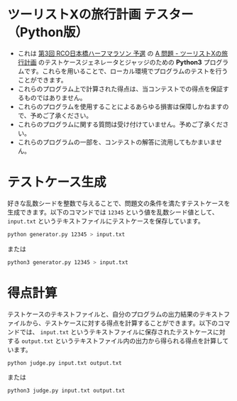# ツーリストXの旅行計画 テスター（Python版）

* これは
[第3回 RCO日本橋ハーフマラソン 予選](https://atcoder.jp/contests/rco-contest-2019-qual)
の
[A 問題 - ツーリストXの旅行計画](https://atcoder.jp/contests/rco-contest-2019-qual/tasks/rco_contest_2019_qual_a)
のテストケースジェネレータとジャッジのための **Python3** プログラムです。これらを用いることで、ローカル環境でプログラムのテストを行うことができます。
* これらのプログラム上で計算された得点は、当コンテストでの得点を保証するものではありません。
* これらのプログラムを使用することによるあらゆる損害は保障しかねますので、予めご了承ください。
* これらのプログラムに関する質問は受け付けていません。予めご了承ください。
* これらのプログラムの一部を、コンテストの解答に流用してもかまいません。

# テストケース生成
好きな乱数シードを整数で与えることで、問題文の条件を満たすテストケースを生成できます。以下のコマンドでは `12345` という値を乱数シード値として、`input.txt` というテキストファイルにテストケースを保存しています。

```bash
python generator.py 12345 > input.txt
```
または
```bash
python3 generator.py 12345 > input.txt
```

# 得点計算
テストケースのテキストファイルと、自分のプログラムの出力結果のテキストファイルから、テストケースに対する得点を計算することができます。以下のコマンドでは、 `input.txt` というテキストファイルに保存されたテストケースに対する `output.txt` というテキストファイル内の出力から得られる得点を計算しています。

```bash
python judge.py input.txt output.txt
```
または
```bash
python3 judge.py input.txt output.txt
```
